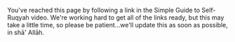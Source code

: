 [path: /ruqyah/hijamah]:/

You've reached this page by following a link in the Simple Guide to Self-Ruqyah video. We're working hard to get all of the links ready, but this may take a little time, so please be patient...we'll update this as soon as possible, in shā' Allāh.